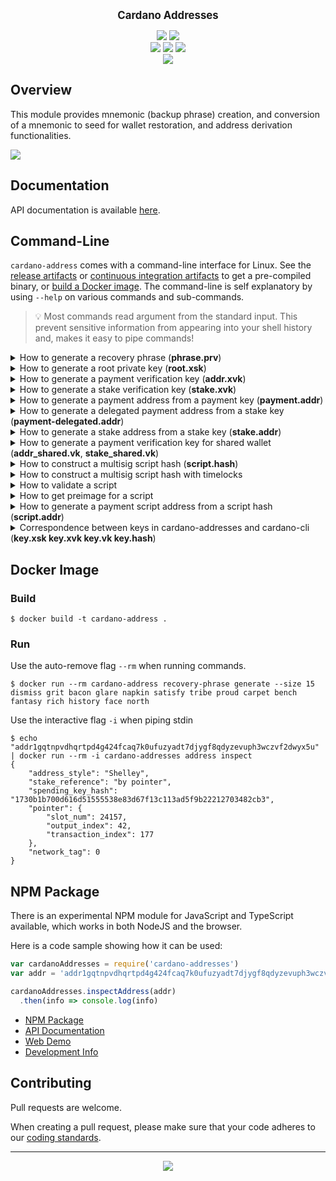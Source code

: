 <p align="center">
  <big><strong>Cardano Addresses</strong></big>
</p>

<p align="center">
  <a href="https://github.com/input-output-hk/cardano-addresses/releases"><img src="https://img.shields.io/github/v/release/input-output-hk/cardano-addresses?color=%239b59b6&label=RELEASE&sort=semver&style=for-the-badge"/></a>
  <a href="https://www.npmjs.com/package/cardano-addresses"><img src="https://img.shields.io/npm/v/cardano-addresses?color=%239b59b6&style=for-the-badge"/></a>
  <br>
  <a href='https://github.com/input-output-hk/cardano-addresses/actions?query=workflow%3A"Continuous Integration (Linux)"'><img src="https://img.shields.io/github/workflow/status/input-output-hk/cardano-addresses/Continuous%20Integration%20(Linux)?style=for-the-badge&label=BUILD%20(Linux)" /></a>
  <a href='https://github.com/input-output-hk/cardano-addresses/actions?query=workflow%3A"Continuous Integration (Windows)"'><img src="https://img.shields.io/github/workflow/status/input-output-hk/cardano-addresses/Continuous%20Integration%20(Windows)?style=for-the-badge&label=BUILD%20(Windows)" /></a>
  <a href='https://github.com/input-output-hk/cardano-addresses/actions?query=workflow%3A"TypeScript NPM Package"'><img src="https://img.shields.io/github/workflow/status/input-output-hk/cardano-addresses/TypeScript%20NPM%20Package?style=for-the-badge&label=BUILD%20(TypeScript)" /></a>
  <br>
  <a href="https://input-output-hk.github.io/cardano-addresses/coverage/hpc_index.html"><img src="https://input-output-hk.github.io/cardano-addresses/coverage/badge.svg" /></a>
</p>

## Overview

This module provides mnemonic (backup phrase) creation, and conversion of a
mnemonic to seed for wallet restoration, and address derivation functionalities.

![](.github/example.gif)

## Documentation

API documentation is available [here](https://input-output-hk.github.io/cardano-addresses/haddock).

## Command-Line

`cardano-address` comes with a command-line interface for Linux. See the [release artifacts](https://github.com/input-output-hk/cardano-addresses/releases) or [continuous integration artifacts](https://github.com/input-output-hk/cardano-addresses/actions?query=workflow%3A%22Continuous+Integration%22) to get a pre-compiled binary, or [build a Docker image](#docker-image). The command-line is self explanatory by using `--help` on various commands and sub-commands.

> :bulb: Most commands read argument from the standard input. This prevent sensitive information from appearing into your shell history and, makes it easy to pipe commands!

<details>
  <summary>How to generate a recovery phrase (<strong>phrase.prv</strong>)</summary>

```console
$ cardano-address recovery-phrase generate --size 15 > phrase.prv
exercise club noble adult miracle awkward problem olympic puppy private goddess piano fatal fashion vacuum
```
</details>

<details>
  <summary>How to generate a root private key (<strong>root.xsk</strong>)</summary>

```console
$ cardano-address key from-recovery-phrase Shelley < phrase.prv > root.xsk
root_xsk1hqzfzrgskgnpwskxxrv5khs7ess82ecy8za9l5ef7e0afd2849p3zryje8chk39nxtva0sww5me3pzkej4rvd5cae3q3v8eu7556n6pdrp4fdu8nsglynpmcppxxvfdyzdz5gfq3fefjepxhvqspmuyvmvqg8983
```

> :information_source: Notice the `root_xsk` prefix to identify a root extended signing (private) key.
</details>

<details>
  <summary>How to generate a payment verification key (<strong>addr.xvk</strong>)</summary>

```console
$ cardano-address key child 1852H/1815H/0H/0/0 < root.xsk | cardano-address key public --with-chain-code > addr.xvk
addr_xvk1grvg8qzmkmw2n0dm4pd0h3j4dv6yglyammyp733eyj629dc3z28v6wk22nfmru6xz0vl2s3y5xndyd57fu70hrt84c6zkvlwx6fdl7ct9j7yc
```

> :information_source: The last segment in the path is the key index and can be incremented up to `2^31-1` to derive more keys.
</details>

<details>
  <summary>How to generate a stake verification key (<strong>stake.xvk</strong>)</summary>

```console
$ cardano-address key child 1852H/1815H/0H/2/0 < root.xsk | cardano-address key public --with-chain-code > stake.xvk
stake_xvk1658atzttunamzn80204khrg0qfdk5nvmrutlmmpg7xlsyaggwa7h9z4smmeqsvs67qhyqmc2lqa0vy36rf2la74ym8a5p93zp4qtpuq6ky3ve
```

> :information_source: The last segment in the path is the key index and can be incremented up to `2^31-1` to derive more keys.
</details>

<details>
  <summary>How to generate a payment address from a payment key (<strong>payment.addr</strong>)</summary>

```console
$ cardano-address address payment --network-tag testnet < addr.xvk > payment.addr
addr_test1vp2fg770ddmqxxduasjsas39l5wwvwa04nj8ud95fde7f7guscp6v
```
</details>

<details>
  <summary>How to generate a delegated payment address from a stake key (<strong>payment-delegated.addr</strong>)</summary>

```console
$ cardano-address address delegation $(cat stake.xvk) < payment.addr > payment-delegated.addr
addr_test1qp2fg770ddmqxxduasjsas39l5wwvwa04nj8ud95fde7f70k6tew7wrnx0s4465nx05ajz890g44z0kx6a3gsnms4c4qq8ve0n
```
</details>

<details>
  <summary>How to generate a stake address from a stake key (<strong>stake.addr</strong>)</summary>

```console
$ cardano-address address stake --network-tag testnet < stake.xvk > stake.addr
stake_test1urmd9uh08pen8c26a2fn86weprjh52638mrdwc5gfac2u2s25zpat%
```
</details>

<details>
  <summary>How to generate a payment verification key for shared wallet (<strong>addr_shared.vk</strong>, <strong>stake_shared.vk</strong>)</summary>

Let's generate extended root private key for shared style:

``` console
$ cardano-address key from-recovery-phrase Shared < phrase.prv > root_shared.xsk
```

Now generate payment verification key (`role=0` is used). Please note that purpose `1854H` is used for multisig.

```console
$ cardano-address key child 1854H/1815H/0H/0/0 < root_shared.xsk | cardano-address key public --without-chain-code > addr_shared.vk
addr_shared_vk1a9h46rvjnqquxz02zyesh0ct29szh7vv9x7r2h87ttmnkgrfgguqhz0mtc
```

Generating delegation verification key is the similar (the only difference is role=2)

```console
$ cardano-address key child 1854H/1815H/0H/2/0 < root_shared.xsk | cardano-address key public --without-chain-code > stake_shared.vk
stake_shared_vk18a8z5dcrlwene88n84j6dm9yvj5rt296fjtresqnunmacetdcymquyq43z
```

> :information_source: The last segment in the path is the key index, which can be incremented to derive more keys. Up `2^31-1` keys are possible.
</details>

<details>
  <summary>How to construct a multisig script hash (<strong>script.hash</strong>)</summary>

We consider `addr_shared.1.vk` and `addr_shared.2.vk` obtained like `addr_shared.vk` but by replacing the final index by `1` and `2` respectively.

```console
$ cardano-address script hash "all [$(cat addr_shared.1.vk), $(cat addr_shared.2.vk)]" > script.hash
script1gr69m385thgvkrtspk73zmkwk537wxyxuevs2u9cukglvtlkz4k
```

This script requires the signature from both signing keys corresponding to `shared_addr.1.vk` and `shared_addr.2.vk` (ie., shared_addr.1.sk and shared_addr.2.sk) in order to be valid. Similarly, we could require only one of the two signatures:

We can also use extended verification, eiher payment or delegation, keys. They can be obtained as the non-extended ones by using `--with-chain-code` option rather than `--without-chain-option` as above. They will give rise to the same script hash as for verification keys chain code is stripped upon calculation.

```console
$ cardano-address script hash "any [$(cat addr_shared.1.xvk), $(cat addr_shared.2.xvk)]"
script1gr69m385thgvkrtspk73zmkwk537wxyxuevs2u9cukglvtlkz4k
```

which is equivalent (functionally, but not in terms of hash value) to :

```console
$ cardano-address script hash "at_least 1 [$(cat addr_shared.1.xvk), $(cat addr_shared.2.xvk)]"
script13uf3fz3ts5srpjc5zcfe977uvnyvp36wcvxuudryegz0zpjlx6a
```
</details>

<details>
  <summary>How to construct a multisig script hash with timelocks</summary>

```console
$  cardano-address script hash "all [$(cat addr_shared.1.xvk), $(cat addr_shared.2.xvk), active_from 100, active_until 120]"
```
</details>


<details>
  <summary>How to validate a script</summary>

```console
$  cardano-address script validate "at_least 1 [$(cat addr_shared.1.xvk), $(cat addr_shared.2.xvk), $(cat addr_shared.2.xvk)]"
Validated.

$  cardano-address script validate --recommended  "at_least 1 [$(cat addr_shared.1.xvk), $(cat addr_shared.2.xvk), $(cat addr_shared.2.xvk)]"
Not validated: The list inside a script has duplicate keys (which is not recommended)..
```
</details>

<details>
  <summary>How to get preimage for a script</summary>

```console
$ cardano-address script preimage "all [addr_shared_vkh1zxt0uvrza94h3hv4jpv0ttddgnwkvdgeyq8jf9w30mcs6y8w3nq, addr_shared_vkh1y3zl4nqgm96ankt96dsdhc86vd5geny0wr7hu8cpzdfcqskq2cp]"
008201828200581c1196fe3062e96b78dd959058f5adad44dd663519200f2495d17ef10d8200581c2445facc08d975d9d965d360dbe0fa63688ccc8f70fd7e1f01135380

$  cardano-address script preimage "all [addr_shared_vkh1zxt0uvrza94h3hv4jpv0ttddgnwkvdgeyq8jf9w30mcs6y8w3nq, active_from 100, active_until 150]"
008201838200581c1196fe3062e96b78dd959058f5adad44dd663519200f2495d17ef10d8204186482051896
```
</details>

<details>
  <summary>How to generate a payment script address from a script hash (<strong>script.addr</strong>)</summary>

```console
$ cardano-address address payment --network-tag testnet < script.hash > script.addr
addr_test1wqqggtajwkxjgf58v452jz6jl87lt32w3mhez5hd7xz6hugp80tta
```
</details>

<details>
  <summary>Correspondence between keys in cardano-addresses and cardano-cli (<strong>key.xsk key.xvk key.vk key.hash</strong>)</summary>

```console
Let's assume we have mnemonic
$ cat recovery-phrase.prv
nothing heart matrix fly sleep slogan tomato pulse what roof rail since plastic false enlist

Construct root extended private key
$ cardano-address key from-recovery-phrase Shelley < recovery-phrase.prv > root.xprv
root_xsk1apjwjs3ksgm5mnnk0cc5v5emgv0hmafmmy8tffay5s2ffk69830whwznr46672ruucdzwwtv9upv72e4ylrypyz5m6cyh0p00t7n3u3agt20lv32j4kxcqlkzu78nzjx0ysxxlc2ghfz9prxfmrds802xsuhh404~

Construct extended private key for account ix=0H, role=0 and address ix=0
$ cardano-address key child 1852H/1815H/0H/0/0 < root.xprv > key.xsk
addr_xsk1kzl5vgev0u843tfnxqcwg0lmaf7zhdhczddaqhas6dp6m6z98302e3avp8mhu94kxkpj2gss064f74km3rrptafh4fsztekz8k5c469shcvx35wrdmus3xemp984lcwhs0jdtl4pfcsrfspe00h9pej6rg8drvcv

Create extended signing key using cardano-cli
$ cardano-cli key convert-cardano-address-key --shelley-payment-key --signing-key-file key.xsk --out-file key.skey
{
    "type": "PaymentExtendedSigningKeyShelley_ed25519_bip32",
    "description": "",
    "cborHex": "5880b0bf46232c7f0f58ad333030e43ffbea7c2bb6f8135bd05fb0d343ade8453c5eacc7ac09f77e16b635832522107eaa9f56db88c615f537aa6025e6c23da98ae8fbbbf6410e24532f35e9279febb085d2cc05b3b2ada1df77ea1951eb694f3834b0be1868d1c36ef9089b3b094f5fe1d783e4d5fea14e2034c0397bee50e65a1a"
}

The cborhex here contains of 4 parts:
1. prefix 5880 - bytestring of 128 bytes
2. signing key (64 bytes) - b0bf46232c7f0f58ad333030e43ffbea7c2bb6f8135bd05fb0d343ade8453c5eacc7ac09f77e16b635832522107eaa9f56db88c615f537aa6025e6c23da98ae8
3. verification key (32 bytes) - fbbbf6410e24532f35e9279febb085d2cc05b3b2ada1df77ea1951eb694f3834
4. chain code (32 bytes) - b0be1868d1c36ef9089b3b094f5fe1d783e4d5fea14e2034c0397bee50e65a1a

Create corresponding verification key using cardano-cli
$ cardano-cli key verification-key --signing-key-file key.skey --verification-key-file key.vkey
{
    "type": "PaymentExtendedVerificationKeyShelley_ed25519_bip32",
    "description": "",
    "cborHex": "5840fbbbf6410e24532f35e9279febb085d2cc05b3b2ada1df77ea1951eb694f3834b0be1868d1c36ef9089b3b094f5fe1d783e4d5fea14e2034c0397bee50e65a1a"
}
The cborhex here contains of 3 parts:
1. prefix 5840 - bytestring of 64 bytes
2. verification key (32 bytes) - fbbbf6410e24532f35e9279febb085d2cc05b3b2ada1df77ea1951eb694f3834
3. chain code (32 bytes) - b0be1868d1c36ef9089b3b094f5fe1d783e4d5fea14e2034c0397bee50e65a1a

Rule for prefixes: CBOR-encoded bytestring (which is what the 58 identifies) of a specific size (80 means 128 bytes, whereas 40 means 64 bytes, 20 means 32 bytes)

Create verification key hash using cardano-cli
$ cardano-cli address key-hash --payment-verification-key-file key.vkey > key.hash
0185545935760c5e370d01e6f4fedbb89b7fd79e115f2837cfab9ea8

Alternatively, we can create non-extended key
$ cardano-address key public --without-chain-code < key.xsk > key.vk
addr_vk1lwalvsgwy3fj7d0fy707hvy96txqtvaj4ksa7al2r9g7k6208q6qmrv9k3

Also, take notice that signing key can be translated to cborhex:
$ cat key.xsk | bech32
b0bf46232c7f0f58ad333030e43ffbea7c2bb6f8135bd05fb0d343ade8453c5eacc7ac09f77e16b635832522107eaa9f56db88c615f537aa6025e6c23da98ae8b0be1868d1c36ef9089b3b094f5fe1d783e4d5fea14e2034c0397bee50e65a1a
(it is signing key and chain code appended)

Moreover, basing on key.vk one can get hash
$ cardano-cli address key-hash --payment-verification-key $(cat key.vk) > key1.hash
0185545935760c5e370d01e6f4fedbb89b7fd79e115f2837cfab9ea8

Within cardano-addresses one can get cborhex of verification key (with chain code)
$ cardano-address key public --with-chain-code < key.xsk | bech32
fbbbf6410e24532f35e9279febb085d2cc05b3b2ada1df77ea1951eb694f3834b0be1868d1c36ef9089b3b094f5fe1d783e4d5fea14e2034c0397bee50e65a1a
(it is verification key and chain code appended)

Within cardano-addresses one can get cborhex of verification key (without chain code)
$ cardano-address key public --without-chain-code < key.xsk | bech32
fbbbf6410e24532f35e9279febb085d2cc05b3b2ada1df77ea1951eb694f3834
(just verification key)

Then, we can get compute hash (but here we need to use without chain code):
$ cardano-address key public --without-chain-code < key.xsk | cardano-address key hash | bech32
0185545935760c5e370d01e6f4fedbb89b7fd79e115f2837cfab9ea8

Now, we can deal with non-extended keys, and construct non-extended private key for account ix=0H, role=0 and address ix=0
$ cardano-address key child 1852H/1815H/0H/0/0 --without-chain-code < root.xprv > key.sk
addr_xsk1kzl5vgev0u843tfnxqcwg0lmaf7zhdhczddaqhas6dp6m6z98302e3avp8mhu94kxkpj2gss064f74km3rrptafh4fsztekz8k5c46q0lvggc

Producing cborhash,
$ cardano-address key child 1852H/1815H/0H/0/0 --without-chain-code < root.xprv | bech32
b0bf46232c7f0f58ad333030e43ffbea7c2bb6f8135bd05fb0d343ade8453c5eacc7ac09f77e16b635832522107eaa9f56db88c615f537aa6025e6c23da98ae8
(just signing key)

```
</details>

## Docker Image

### Build

```console
$ docker build -t cardano-address .
```

### Run

Use the auto-remove flag `--rm` when running commands.

```console
$ docker run --rm cardano-address recovery-phrase generate --size 15
dismiss grit bacon glare napkin satisfy tribe proud carpet bench fantasy rich history face north
```

Use the interactive flag `-i` when piping stdin

```console
$ echo "addr1gqtnpvdhqrtpd4g424fcaq7k0ufuzyadt7djygf8qdyzevuph3wczvf2dwyx5u" | docker run --rm -i cardano-addresses address inspect
{
    "address_style": "Shelley",
    "stake_reference": "by pointer",
    "spending_key_hash": "1730b1b700d616d51555538e83d67f13c113ad5f9b22212703482cb3",
    "pointer": {
        "slot_num": 24157,
        "output_index": 42,
        "transaction_index": 177
    },
    "network_tag": 0
}
```

## NPM Package

There is an experimental NPM module for JavaScript and TypeScript
available, which works in both NodeJS and the browser.

Here is a code sample showing how it can be used:

```javascript
var cardanoAddresses = require('cardano-addresses')
var addr = 'addr1gqtnpvdhqrtpd4g424fcaq7k0ufuzyadt7djygf8qdyzevuph3wczvf2dwyx5u'

cardanoAddresses.inspectAddress(addr)
  .then(info => console.log(info)
```

- [NPM Package](https://www.npmjs.com/package/cardano-addresses)
- [API Documentation](https://input-output-hk.github.io/cardano-addresses/typescript/)
- [Web Demo](https://input-output-hk.github.io/cardano-addresses/demo/)
- [Development Info](./jsapi/README.md)

## Contributing

Pull requests are welcome.

When creating a pull request, please make sure that your code adheres to our
[coding standards](https://github.com/input-output-hk/adrestia/wiki/Coding-Standards).

<hr />

<p align="center">
  <a href="https://github.com/input-output-hk/cardano-addresses/blob/master/LICENSE"><img src="https://img.shields.io/github/license/input-output-hk/cardano-addresses.svg?style=for-the-badge" /></a>
</p>
